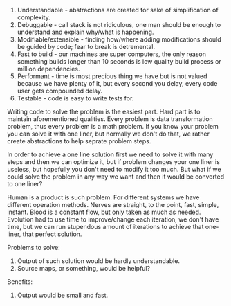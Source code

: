 1. Understandable - abstractions are created for sake of simplification of complexity.
2. Debuggable - call stack is not ridiculous, one man should be enough to understand and explain why/what is happening.
3. Modifiable/extensible - finding how/where adding modifications should be guided by code; fear to break is detremental.
4. Fast to build - our machines are super computers, the only reason something builds longer than 10 seconds is low quality build process or million dependencies.
5. Performant - time is most precious thing we have but is not valued because we have plenty of it, but every second you delay, every code user gets compounded delay.
6. Testable - code is easy to write tests for.

Writing code to solve the problem is the easiest part. Hard part is to maintain aforementioned qualities. Every problem is data transformation problem, thus every problem is a math problem. If you know your problem you can solve it with one liner, but normally we don't do that, we rather create abstractions to help seprate problem steps. 

In order to achieve a one line solution first we need to solve it with many steps and then we can optimize it, but if problem changes your one liner is useless, but hopefully you don't need to modify it too much. But what if we could solve the problem in any way we want and then it would be converted to one liner?

Human is a product is such problem. For different systems we have different operation methods. Nerves are straight, to the point, fast, simple, instant. Blood is a constant flow, but only taken as much as needed. Evolution had to use time to improve/change each iteration, we don't have time, but we can run stupendous amount of iterations to achieve that one-liner, that perfect solution.

Problems to solve:
1. Output of such solution would be hardly understandable.
2. Source maps, or something, would be helpful?

Benefits:
1. Output would be small and fast.